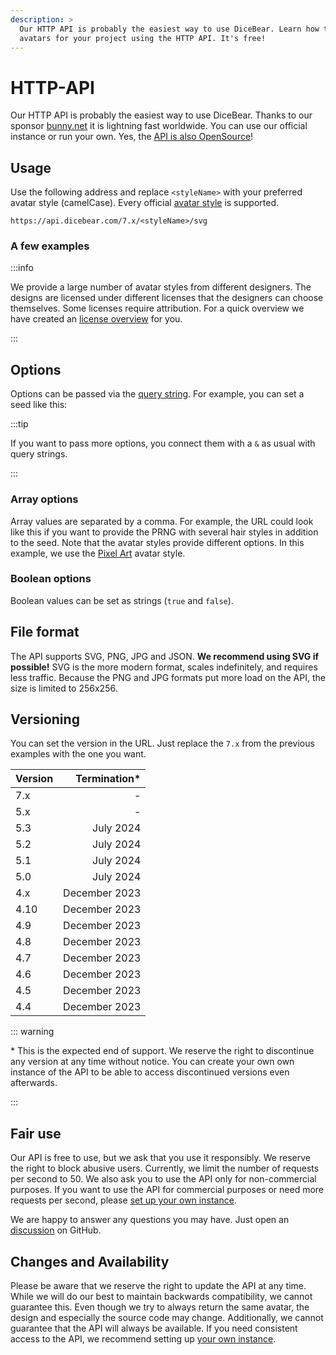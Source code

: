 ```yaml
---
description: >
  Our HTTP API is probably the easiest way to use DiceBear. Learn how to create
  avatars for your project using the HTTP API. It's free!
---
```


<script setup>
import BrowserPreview from '@theme/components/BrowserPreview.vue';
</script>

# HTTP-API

Our HTTP API is probably the easiest way to use DiceBear. Thanks to our sponsor
[bunny.net](https://bunny.net/) it is lightning fast worldwide. You can use our
official instance or run your own. Yes, the
[API is also OpenSource](https://github.com/dicebear/api)!

## Usage

Use the following address and replace `<styleName>` with your preferred avatar
style (camelCase). Every official [avatar style](/styles) is supported.

```
https://api.dicebear.com/7.x/<styleName>/svg
```

### A few examples

<BrowserPreview url="https://api.dicebear.com/7.x/pixel-art/svg" />
<BrowserPreview url="https://api.dicebear.com/7.x/lorelei/svg" />

:::info

We provide a large number of avatar styles from different designers. The designs
are licensed under different licenses that the designers can choose themselves.
Some licenses require attribution. For a quick overview we have created an
[license overview](/licenses) for you.

:::

## Options

Options can be passed via the
[query string](https://en.wikipedia.org/wiki/Query_string). For example, you can
set a seed like this:

<BrowserPreview url="https://api.dicebear.com/7.x/pixel-art/svg?seed=John" />
<BrowserPreview url="https://api.dicebear.com/7.x/pixel-art/svg?seed=Jane" />

:::tip

If you want to pass more options, you connect them with a `&` as usual with
query strings.

:::

### Array options

Array values are separated by a comma. For example, the URL could look like this
if you want to provide the PRNG with several hair styles in addition to the
seed. Note that the avatar styles provide different options. In this example, we
use the [Pixel Art](/styles/pixel-art) avatar style.

<BrowserPreview url="https://api.dicebear.com/7.x/pixel-art/svg?seed=John&hair=short01,short02,short03,short04,short05" />
<BrowserPreview url="https://api.dicebear.com/7.x/pixel-art/svg?seed=Jane&hair=long01,long02,long03,long04,long05" />

### Boolean options

Boolean values can be set as strings (`true` and `false`).

<BrowserPreview url="https://api.dicebear.com/7.x/lorelei/svg?flip=true" />
<BrowserPreview url="https://api.dicebear.com/7.x/lorelei/svg?flip=false" />

## File format

The API supports SVG, PNG, JPG and JSON. **We recommend using SVG if possible!**
SVG is the more modern format, scales indefinitely, and requires less traffic.
Because the PNG and JPG formats put more load on the API, the size is limited to
256x256.

<BrowserPreview url="https://api.dicebear.com/7.x/bottts/svg" />
<BrowserPreview url="https://api.dicebear.com/7.x/bottts/png" />
<BrowserPreview url="https://api.dicebear.com/7.x/bottts/jpg" />

## Versioning

You can set the version in the URL. Just replace the `7.x` from the previous
examples with the one you want.

| Version | Termination\* |
| ------- | ------------: |
| 7.x     |             - |
| 5.x     |             - |
| 5.3     |     July 2024 |
| 5.2     |     July 2024 |
| 5.1     |     July 2024 |
| 5.0     |     July 2024 |
| 4.x     | December 2023 |
| 4.10    | December 2023 |
| 4.9     | December 2023 |
| 4.8     | December 2023 |
| 4.7     | December 2023 |
| 4.6     | December 2023 |
| 4.5     | December 2023 |
| 4.4     | December 2023 |

::: warning

\* This is the expected end of support. We reserve the right to discontinue any
version at any time without notice. You can create your own own instance of the
API to be able to access discontinued versions even afterwards.

:::

## Fair use

Our API is free to use, but we ask that you use it responsibly. We reserve the
right to block abusive users. Currently, we limit the number of requests per
second to 50. We also ask you to use the API only for non-commercial purposes.
If you want to use the API for commercial purposes or need more requests per
second, please [set up your own instance](/guides/host-the-http-api-yourself).

We are happy to answer any questions you may have. Just open an
[discussion](https://github.com/orgs/dicebear/discussions) on GitHub.

## Changes and Availability

Please be aware that we reserve the right to update the API at any time. While
we will do our best to maintain backwards compatibility, we cannot guarantee
this. Even though we try to always return the same avatar, the design and
especially the source code may change. Additionally, we cannot guarantee that
the API will always be available. If you need consistent access to the API, we
recommend setting up [your own instance](/guides/host-the-http-api-yourself).

